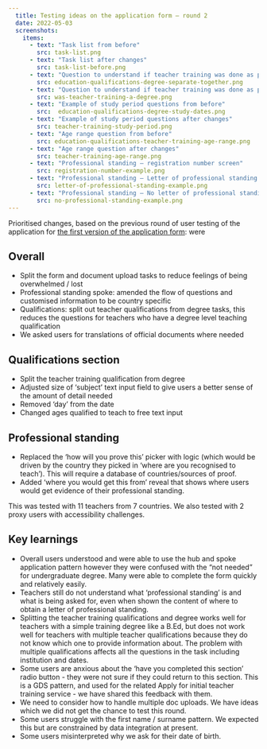 ```yaml
---
  title: Testing ideas on the application form – round 2
  date: 2022-05-03
  screenshots:
    items:
      - text: "Task list from before"
        src: task-list.png
      - text: "Task list after changes"
        src: task-list-before.png
      - text: "Question to understand if teacher training was done as part of a degree from before"
        src: education-qualifications-degree-separate-together.png
      - text: "Question to understand if teacher training was done as part of a degree after changes"
        src: was-teacher-training-a-degree.png
      - text: "Example of study period questions from before"
        src:  education-qualifications-degree-study-dates.png
      - text: "Example of study period questions after changes"
        src: teacher-training-study-period.png
      - text: "Age range question from before"
        src: education-qualifications-teacher-training-age-range.png
      - text: "Age range question after changes"
        src: teacher-training-age-range.png
      - text: "Professional standing – registration number screen"
        src: registration-number-example.png
      - text: "Professional standing – Letter of professional standing example screen"
        src: letter-of-professional-standing-example.png
      - text: "Professional standing – No letter of professional standing available example"
        src: no-professional-standing-example.png
---
```


Prioritised changes, based on the previous round of user testing of the application for [the first version of the application form](/professional-recognition/application-v2): were

## Overall

- Split the form and document upload tasks to reduce feelings of being overwhelmed / lost
- Professional standing spoke: amended the flow of questions and customised information to be country specific
- Qualifications: split out teacher qualifications from degree tasks, this reduces the questions for teachers who have a degree level teaching qualification
- We asked users for translations of official documents where needed


## Qualifications section

- Split the teacher training qualification from degree
- Adjusted size of ‘subject’ text input field to give users a better sense of the amount of detail needed
- Removed ‘day’ from the date
- Changed ages qualified to teach to free text input


## Professional standing

- Replaced the ‘how will you prove this’ picker with logic (which would be driven by the country they picked in ‘where are you recognised to teach’). This will require a database of countries/sources of proof.
- Added ‘where you would get this from’ reveal that shows where users would get evidence of their professional standing.

This was tested with 11 teachers from 7 countries.
We also tested with 2 proxy users with accessibility challenges.

## Key learnings

- Overall users understood and were able to use the hub and spoke application pattern however they were confused with the “not needed” for undergraduate degree. Many were able to complete the form quickly and relatively easily.
- Teachers still do not understand what ‘professional standing’ is and what is being asked for, even when shown the content of where to obtain a letter of professional standing.
- Splitting the teacher training qualifications and degree works well for teachers with a simple training degree like a B.Ed, but does not work well for teachers with multiple teacher qualifications because they do not know which one to provide information about. The problem with multiple qualifications affects all the questions in the task including institution and dates.
- Some users are anxious about the ‘have you completed this section’ radio button - they were not sure if they could return to this section. This is a GDS pattern, and used for the related Apply for initial teacher training service - we have shared this feedback with them.
- We need to consider how to handle multiple doc uploads. We have ideas which we did not get the chance to test this round.
- Some users struggle with the first name / surname pattern. We expected this but are constrained by data integration at present.
- Some users misinterpreted why we ask for their date of birth.
